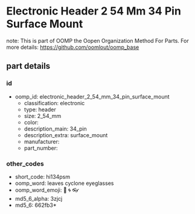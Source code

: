 # Electronic Header 2 54 Mm 34 Pin Surface Mount  

note: This is part of OOMP the Oopen Organization Method For Parts. For more details: https://github.com/oomlout/oomp_base

##  part details





### id
* oomp_id: electronic_header_2_54_mm_34_pin_surface_mount
  * classification: electronic
  * type: header
  * size: 2_54_mm
  * color: 
  * description_main: 34_pin
  * description_extra: surface_mount
  * manufacturer: 
  * part_number: 

### other_codes
* short_code: hi134psm
* oomp_word: leaves cyclone eyeglasses
* oomp_word_emoji: :leaves: :cyclone: :eyeglasses:
* md5_6_alpha: 3zjcj
* md5_6: 662fb3* 